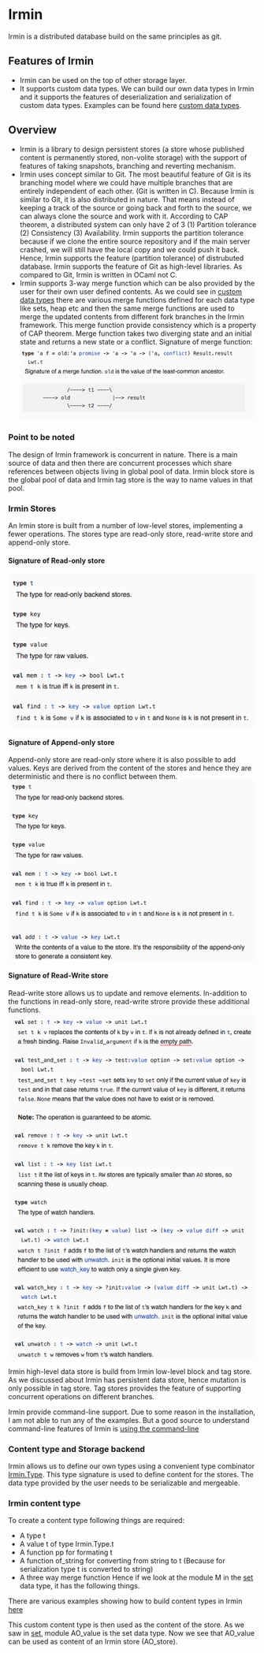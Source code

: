 # Irmin
Irmin is a distributed database build on the same principles as git. 
## Features of Irmin
* Irmin can be used on the top of other storage layer.
* It supports custom data types. We can build our own data types in Irmin and it supports the features of deserialization and serialization of custom data types. Examples can be found here [custom data types](https://github.com/priyas13/ocaml-irmin).

## Overview
* Irmin is a library to design persistent stores (a store whose published content is permanently stored, non-volite storage) with the support of features of taking snapshots, branching and reverting mechanism. 
* Irmin uses concept similar to Git. The most beautiful feature of Git is its branching model where we could have multiple branches that are entirely independent of each other. (Git is written in C). Because Irmin is similar to Git, it is also distributed in nature. That means instead of keeping a track of the source or going back and forth to the source, we can always clone the source and work with it. According to CAP theorem, a distributed system can only have 2 of 3 (1) Partition tolerance (2) Consistency (3) Availability. Irmin supports the partition tolerance because if we clone the entire source repository and if the main server crashed, we will still have the local copy and we could push it back. Hence, Irmin supports the feature (partition tolerance) of distrubuted database. Irmin supports the feature of Git as high-level libraries. As compared to Git, Irmin is written in OCaml not C.
* Irmin supports 3-way merge function which can be also provided by the user for their own user defined contents. As we could see in [custom data types](https://github.com/priyas13/ocaml-irmin) there are various merge functions defined for each data type like sets, heap etc and then the same merge functions are used to merge the updated contents from different fork branches in the Irmin framework. This merge function provide consistency which is a property of CAP theorem. Merge function takes two diverging state and an initial state and returns a new state or a conflict.
Signature of merge function:
![merge-sig](https://github.com/priyas13/Irmin/blob/master/merge-sig.png)
### Point to be noted
The design of Irmin framework is concurrent in nature. There is a main source of data and then there are concurrent processes which share references between objects living in global pool of data. Irmin block store is the global pool of data and Irmin tag store is the way to name values in that pool.

### Irmin Stores 
An Irmin store is built from a number of low-level stores, implementing a fewer operations. The stores type are read-only store, read-write store and append-only store. 
#### Signature of Read-only store
![read-only](https://github.com/priyas13/Irmin/blob/master/read-only.png)
#### Signature of Append-only store
Append-only store are read-only store where it is also possible to add values. Keys are derived from the content of the stores and hence they are deterministic and there is no conflict between them.
![append-only](https://github.com/priyas13/Irmin/blob/master/append-only.png)
#### Signature of Read-Write store
Read-write store allows us to update and remove elements. In-addition to the functions in read-only store, read-write strore provide these additional functions.
![read-write](https://github.com/priyas13/Irmin/blob/master/read-write.png)

Irmin high-level data store is build from Irmin low-level block and tag store. As we discussed about Irmin has persistent data store, hence mutation is only possible in tag store. Tag stores provides the feature of supporting concurrent operations on different branches. 

Irmin provide command-line support. Due to some reason in the installation, I am not able to run any of the examples. But a good source to understand command-line features of Irmin is [using the command-line](https://zshipko.github.io/irmin-tutorial/UsingTheCommandLine.html)

### Content type and Storage backend
Irmin allows us to define our own types using a convenient type combinator [Irmin.Type](https://mirage.github.io/irmin/irmin/Irmin/Type/index.html). This type signature is used to define content for the stores. The data type provided by the user needs to be serializable and mergeable.
### Irmin content type
To create a content type following things are required:
* A type t
* A value t of type Irmin.Type.t
* A function pp for formating t
* A function of_string for converting from string to t (Because for serialization type t is converted to string)
* A three way merge function
Hence if we look at the module M in the [set](https://github.com/priyas13/ocaml-irmin/blob/master/set/iset.ml) data type, it has the following things.

There are various examples showing how to build content types in Irmin [here](https://zshipko.github.io/irmin-tutorial/Contents.html)

This custom content type is then used as the content of the store. As we saw in [set](https://github.com/priyas13/ocaml-irmin/blob/master/set/iset.ml), module AO_value is the set data type. Now we see that AO_value can be used as content of an Irmin store (AO_store). 
